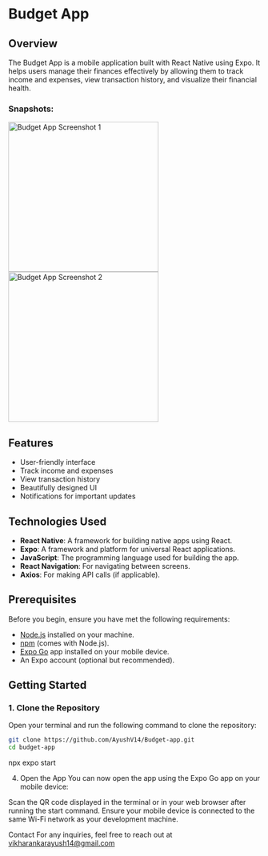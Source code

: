 # Budget App

## Overview

The Budget App is a mobile application built with React Native using Expo. It helps users manage their finances effectively by allowing them to track income and expenses, view transaction history, and visualize their financial health.

### Snapshots:
<img src="https://github.com/user-attachments/assets/1841cbb4-612f-4f43-b0c2-40aabb962f17" alt="Budget App Screenshot 1" width="300" />
<img src="https://github.com/user-attachments/assets/bdae40b1-9de5-44b1-9b86-429938999fe6" alt="Budget App Screenshot 2" width="300" />



## Features

- User-friendly interface
- Track income and expenses
- View transaction history
- Beautifully designed UI
- Notifications for important updates

## Technologies Used

- **React Native**: A framework for building native apps using React.
- **Expo**: A framework and platform for universal React applications.
- **JavaScript**: The programming language used for building the app.
- **React Navigation**: For navigating between screens.
- **Axios**: For making API calls (if applicable).

## Prerequisites

Before you begin, ensure you have met the following requirements:

- [Node.js](https://nodejs.org/) installed on your machine.
- [npm](https://www.npmjs.com/) (comes with Node.js).
- [Expo Go](https://expo.dev/client) app installed on your mobile device.
- An Expo account (optional but recommended).

## Getting Started

### 1. Clone the Repository

Open your terminal and run the following command to clone the repository:

```bash
git clone https://github.com/AyushV14/Budget-app.git
cd budget-app
```

npx expo start

4. Open the App
   You can now open the app using the Expo Go app on your mobile device:

Scan the QR code displayed in the terminal or in your web browser after running the start command.
Ensure your mobile device is connected to the same Wi-Fi network as your development machine.

Contact
For any inquiries, feel free to reach out at vikharankarayush14@gmail.com
